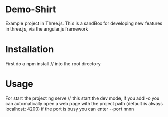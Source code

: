 # Demo-Shirt
Example project in Three.js. This is a sandBox for developing new features in three.js, via the angular.js framework

# Installation
First do a 
npm install // into the root directory 

# Usage
For start the project 
ng serve // this start the dev mode, if you add -o you can automatically open a web page with the project path (default is always localhost: 4200) if the port is busy you can enter --port nnnn
